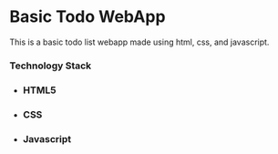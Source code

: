 # Basic Todo WebApp
This is a basic todo list webapp made using html, css, and javascript.

### Technology Stack
- ### HTML5
- ### CSS
- ### Javascript
